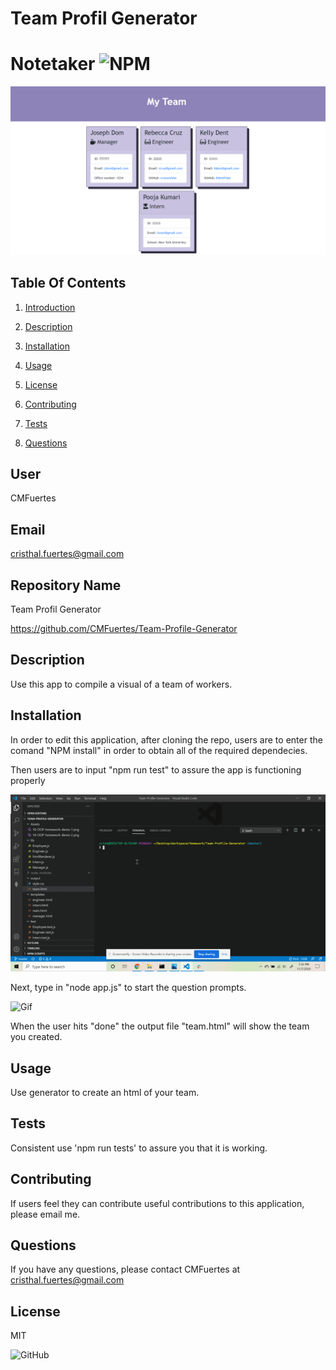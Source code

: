 # Team Profil Generator 

# Notetaker ![NPM](https://img.shields.io/npm/l/sta)

![Screenshot](https://github.com/CMFuertes/Team-Profile-Generator/blob/master/Assets/Screenshot.png?raw=true)

## Table Of Contents 

1) [Introduction](#user) 

2) [Description](#description)

3) [Installation](#installation)

4) [Usage](#usage)

5) [License](#license)

6) [Contributing](#contributing)

7) [Tests](#tests)

7) [Questions](#questions)
## User

CMFuertes

## Email

cristhal.fuertes@gmail.com

## Repository Name

Team Profil Generator 

https://github.com/CMFuertes/Team-Profile-Generator
## Description

Use this app to compile a visual of a team of workers. 

## Installation

In order to edit this application, after cloning the repo, users are to enter the comand "NPM install" in order to obtain all of the required dependecies.

Then users are to input "npm run test" to assure the app is functioning properly 

![Gif](https://github.com/CMFuertes/Team-Profile-Generator/blob/master/Assets/runtests.gif?raw=true)

Next, type in "node app.js" to start the question prompts. 

![Gif](https://github.com/CMFuertes/Team-Profile-Generator/blob/master/Assets/nodeapp.js.gif?raw=true)

When the user hits "done" the output file "team.html" will show the team you created. 

## Usage

Use generator to create an html of your team. 

## Tests

Consistent use 'npm run tests' to assure you that it is working. 

## Contributing

If users feel they can contribute useful contributions to this application, please email me. 

## Questions

If you have any questions, please contact CMFuertes at cristhal.fuertes@gmail.com
## License

MIT


![GitHub](https://img.shields.io/github/license/CMFuertes/Team-Profile-Generator)